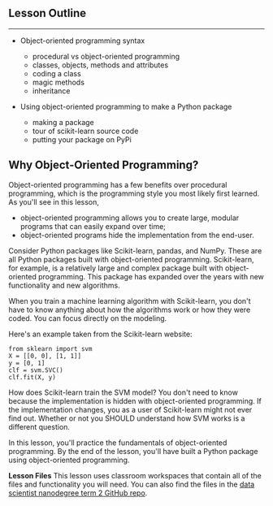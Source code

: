 Lesson Outline
---
---

* Object-oriented programming syntax

  * procedural vs object-oriented programming
  * classes, objects, methods and attributes
  * coding a class
  * magic methods
  * inheritance

* Using object-oriented programming to make a Python package

  * making a package
  * tour of scikit-learn source code
  * putting your package on PyPi

Why Object-Oriented Programming?
---

Object-oriented programming has a few benefits over procedural programming, which is the programming style you most likely first learned. As you'll see in this lesson,

* object-oriented programming allows you to create large, modular programs that can easily expand over time;
* object-oriented programs hide the implementation from the end-user.

Consider Python packages like Scikit-learn, pandas, and NumPy. These are all Python packages built with object-oriented programming. Scikit-learn, for example, is a relatively large and complex package built with object-oriented programming. This package has expanded over the years with new functionality and new algorithms.

When you train a machine learning algorithm with Scikit-learn, you don't have to know anything about how the algorithms work or how they were coded. You can focus directly on the modeling.

Here's an example taken from the Scikit-learn website:

```
from sklearn import svm
X = [[0, 0], [1, 1]]
y = [0, 1]
clf = svm.SVC()
clf.fit(X, y)
```

How does Scikit-learn train the SVM model? You don't need to know because the implementation is hidden with object-oriented programming. If the implementation changes, you as a user of Scikit-learn might not ever find out. Whether or not you SHOULD understand how SVM works is a different question.

In this lesson, you'll practice the fundamentals of object-oriented programming. By the end of the lesson, you'll have built a Python package using object-oriented programming.

**Lesson Files**
This lesson uses classroom workspaces that contain all of the files and functionality you will need. You can also find the files in the [data scientist nanodegree term 2 GitHub repo](https://github.com/udacity/DSND_Term2/tree/master/lessons/ObjectOrientedProgramming).
